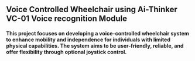 ## Voice Controlled Wheelchair using Ai-Thinker VC-01 Voice recognition Module

<h4>This project focuses on developing a voice-controlled wheelchair system to enhance mobility and independence for individuals with limited physical capabilities. The system aims to be user-friendly, reliable, and offer flexibility through optional joystick control.</h4>
